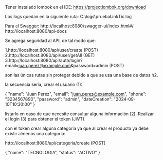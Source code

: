 Tener instalado lombok en el IDE: 
https://projectlombok.org/download

Los logs quedan en la siguiente ruta: C:\logs\pruebaLinkTic.log

Para el Swagger: 
http://localhost:8080/swagger-ui/index.html#/
http://localhost:8080/api-docs

Se agrega seguridad al API, de tal modo que:

1.http://localhost:8080/api/user/create    (POST)
2.http://localhost:8080/api/user/getAll    (GET)
3.http://localhost:8080/api/auth/login?email=juan.perez@example.com&password=admin     (POST)

son las únicas rutas sin proteger debido a que se usa una base de datos h2.

la secuencia sería, crear el usuario (1):

{
  "name": "Juan Perez",
  "email": "juan.perez@example.com",
  "phone": "3234567890",
  "password": "admin",
  "dateCreation": "2024-09-10T10:30:00"
}

listarlo en caso de que necesite consultar alguna información (2).
Realizar el login (3) para obtener el token (JWT).

con el token crear alguna categoria ya que al crear el producto ya debe existir almenos una categoria:

http://localhost:8080/api/categoria/create  (POST)

{
  "name": "TECNOLOGIA",
  "status": "ACTIVO"
}
